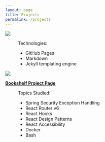 ```yaml
---
layout: page
title: Projects
permalink: /projects
---
```


<div class="row justify-content-between">
<div class="col-md-6">
  <section>
    <div>
      <a href="https://github.com/oneexists/oneexists.github.io"><img src="https://gh-card.dev/repos/oneexists/oneexists.github.io.svg"></a>
    </div>
    <figure>
      <figcaption>Technologies:</figcaption>
      <ul>
        <li>GitHub Pages</li>
        <li>Markdown</li>
        <li>Jekyll templating engine</li>
      </ul>
    </figure>
  </section>
</div>

<div class="col-md-6">
  <section>
    <div>
      <a href="https://github.com/oneexists/Bookshelf"><img src="https://gh-card.dev/repos/oneexists/Bookshelf.svg"></a>
    </div>
    <p><b>
      <a href="https://oneexists.github.io/bookshelf-project">Bookshelf Project Page</a>
    </b></p>
    <figure>
      <figcaption>Topics Studied:</figcaption>
      <ul>
        <li>Spring Security Exception Handling</li>
        <li>React Router v6</li>
        <li>React Hooks</li>
        <li>React Design Patterns</li>
        <li>React Accessibility</li>
        <li>Docker</li>
        <li>Bash</li>
      </ul>
    </figure>
  </section>
</div>
</div>
